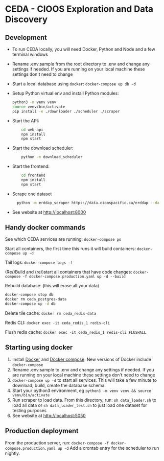 # CEDA - CIOOS Exploration and Data Discovery

## Development

- To run CEDA locally, you will need Docker, Python and Node and a few terminal windows

- Rename .env.sample from the root directory to .env and change any settings if needed. If you are running on your local machine these settings don't need to change

- Start a local database using `docker`:
  `docker-compose up db -d`
- Setup Python virtual env and install Python modules:

  ```sh
  python3 -m venv venv
  source venv/bin/activate
  pip install -e ./downloader ./scheduler ./scraper
  ```

- Start the API:

  ```sh
      cd web-api
      npm install
      npm start
  ```

- Start the download scheduler:

  ```sh
      python -m download_scheduler
  ```

- Start the frontend:

  ```sh
      cd frontend
      npm install
      npm start
  ```

- Scrape one dataset

  ```sh
    python -m erddap_scraper https://data.cioospacific.ca/erddap --dataset_ids BCSOP_daily
  ```

- See website at <http://localhost:8000>

## Handy docker commands

See which CEDA services are running:
`docker-compose ps`

Start all containers, the first time this runs it will build containers:
`docker-compose up -d`

Tail logs:
`docker-compose logs -f`

(Re/)Build and (re/)start all containers that have code changes:
`docker-compose -f docker-compose.production.yaml up -d --build`

Rebuild database: (this will erase all your data)

```sh
docker-compose stop db
docker rm ceda_postgres-data
docker-compose up -d db
```

Delete tile cache:
`docker rm ceda_redis-data`

Redis CLI:
`docker exec -it ceda_redis_1 redis-cli`

Flush redis cache:
`docker exec -it ceda_redis_1 redis-cli FLUSHALL`

## Starting using docker

1. Install [Docker](https://docs.docker.com/get-docker/) and [Docker compose](https://docs.docker.com/compose/install/). New versions of Docker include `docker-compose`
1. Rename .env.sample to .env and change any settings if needed. If you are running on your local machine these settings don't need to change
1. `docker-compose up -d` to start all services. This will take a few minute to download, build, create the database schema.
1. Start your python3 environment, eg `python3 -m venv venv && source venv/bin/activate`
1. Run scraper to load data. From this directory, run:
   `sh data_loader.sh` to load all data or `sh data_loader_test.sh` to just load one dataset for testing purposes
1. See website at <http://localhost:5050>

## Production deployment

From the production server, run:
`docker-compose -f docker-compose.production.yaml up -d`
Add a crontab entry for the scheduler to run nightly.
